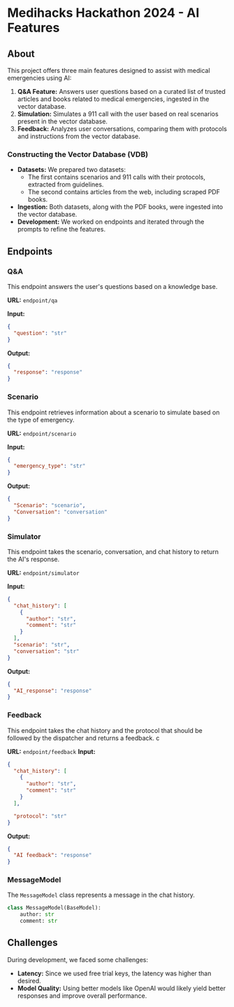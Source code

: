 # Medihacks Hackathon 2024 - AI Features

## About

This project offers three main features designed to assist with medical emergencies using AI:

1. **Q&A Feature:** Answers user questions based on a curated list of trusted articles and books related to medical emergencies, ingested in the vector database.
2. **Simulation:** Simulates a 911 call with the user based on real scenarios present in the vector database.
3. **Feedback:** Analyzes user conversations, comparing them with protocols and instructions from the vector database.

### Constructing the Vector Database (VDB)

- **Datasets:** We prepared two datasets:
  - The first contains scenarios and 911 calls with their protocols, extracted from guidelines.
  - The second contains articles from the web, including scraped PDF books.
- **Ingestion:** Both datasets, along with the PDF books, were ingested into the vector database.
- **Development:** We worked on endpoints and iterated through the prompts to refine the features.

## Endpoints

### Q&A

This endpoint answers the user's questions based on a knowledge base.

**URL:** `endpoint/qa`

**Input:** 
```json
{
  "question": "str"
}
```

**Output:**
```json
{
  "response": "response"
}
```

### Scenario

This endpoint retrieves information about a scenario to simulate based on the type of emergency.

**URL:** `endpoint/scenario`

**Input:** 
```json
{
  "emergency_type": "str"
}
```

**Output:**
```json
{
  "Scenario": "scenario",
  "Conversation": "conversation"
}
```

### Simulator

This endpoint takes the scenario, conversation, and chat history to return the AI's response.

**URL:** `endpoint/simulator`

**Input:** 
```json
{
  "chat_history": [
    {
      "author": "str",
      "comment": "str"
    }
  ],
  "scenario": "str",
  "conversation": "str"
}
```

**Output:**
```json
{
  "AI_response": "response"
}
```

### Feedback
This endpoint takes the chat history and the protocol that should be followed by the dispatcher and returns a feedback. c

**URL:** `endpoint/feedback`
**Input:** 
```json
{
  "chat_history": [
    {
      "author": "str",
      "comment": "str"
    }
  ],

  "protocol": "str"
}
```

**Output:**
```json
{
  "AI feedback": "response"
}
```


### MessageModel

The `MessageModel` class represents a message in the chat history.

```python
class MessageModel(BaseModel):
    author: str
    comment: str
```

## Challenges

During development, we faced some challenges:

- **Latency:** Since we used free trial keys, the latency was higher than desired. 
- **Model Quality:** Using better models like OpenAI would likely yield better responses and improve overall performance.
